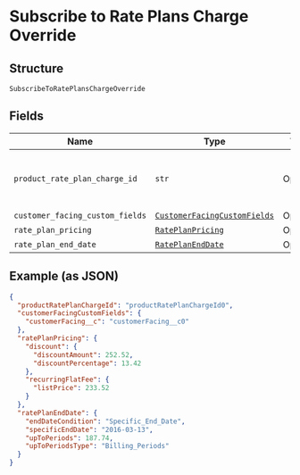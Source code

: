 
# Subscribe to Rate Plans Charge Override

## Structure

`SubscribeToRatePlansChargeOverride`

## Fields

| Name | Type | Tags | Description |
|  --- | --- | --- | --- |
| `product_rate_plan_charge_id` | `str` | Optional | This is unique rate plan charge id respective to rate plan id. It signifies the subscription type,entitlementLevel,maxEntitlements,numEntitlements etc.<br>**Constraints**: *Minimum Length*: `1` |
| `customer_facing_custom_fields` | [`CustomerFacingCustomFields`](../../doc/models/customer-facing-custom-fields.md) | Optional | - |
| `rate_plan_pricing` | [`RatePlanPricing`](../../doc/models/rate-plan-pricing.md) | Optional | - |
| `rate_plan_end_date` | [`RatePlanEndDate`](../../doc/models/rate-plan-end-date.md) | Optional | - |

## Example (as JSON)

```json
{
  "productRatePlanChargeId": "productRatePlanChargeId0",
  "customerFacingCustomFields": {
    "customerFacing__c": "customerFacing__c0"
  },
  "ratePlanPricing": {
    "discount": {
      "discountAmount": 252.52,
      "discountPercentage": 13.42
    },
    "recurringFlatFee": {
      "listPrice": 233.52
    }
  },
  "ratePlanEndDate": {
    "endDateCondition": "Specific_End_Date",
    "specificEndDate": "2016-03-13",
    "upToPeriods": 187.74,
    "upToPeriodsType": "Billing_Periods"
  }
}
```

